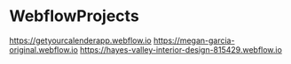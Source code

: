 # WebflowProjects

https://getyourcalenderapp.webflow.io
https://megan-garcia-original.webflow.io
https://hayes-valley-interior-design-815429.webflow.io
